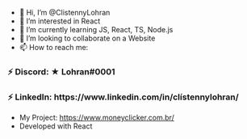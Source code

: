 - 👋 Hi, I’m @ClistennyLohran
- 👀 I’m interested in React
- 🌱 I’m currently learning JS, React, TS, Node.js
- 💞️ I’m looking to collaborate on a Website
- 📫 How to reach me:

<h3>⚡ Discord: ★ Lohran#0001</h3>
<h3>⚡ LinkedIn: https://www.linkedin.com/in/clístennylohran/</h3>


- My Project: https://www.moneyclicker.com.br/
- Developed with React
